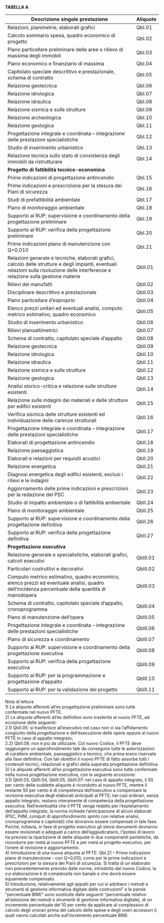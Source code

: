 **TABELLA A**

| Descrizione singole prestazione                              | Aliquote |
| ------------------------------------------------------------ | -------- |
| Relazioni, planimetrie, elaborati grafici                    | QbI.01   |
| Calcolo sommario spesa, quadro economico di progetto         | QbI.02   |
| Piano particellare preliminare delle aree o rilievo di massima degli immobili | QbI.03   |
| Piano economico e finanziario di massima                     | QbI.04   |
| Capitolato speciale descrittivo e prestazionale, schema di contratto | QbI.05   |
| Relazione geotecnica                                         | QbI.06   |
| Relazione idrologica                                         | QbI.07   |
| Relazione idraulica                                          | QbI.08   |
| Relazione sismica e sulle strutture                          | QbI.09   |
| Relazione archeologica                                       | QbI.10   |
| Relazione geologica                                          | QbI.11   |
| Progettazione integrale e coordinata – integrazione delle prestazioni specialistiche | QbI.12   |
| Studio di inserimento urbanistico                            | QbI.13   |
| Relazione tecnica sullo stato di consistenza degli immobili da ristrutturare | QbI.14   |
| **Progetto di fattibilità tecnico-economica**                |          |
| Prime indicazioni di progettazione antincendio               | QbI.15   |
| Prime indicazioni e prescrizione per la stesura dei Piani di sicurezza | QbI.16   |
| Studi di prefattibilità ambientale                           | QbI.17   |
| Piano di monitoraggio ambientale                             | QbI.18   |
| Supporto al RUP: supervisione e coordinamento della progettazione preliminare | QbI.19   |
| Supporto al RUP: verifica della progettazione preliminare    | QbI.20   |
| Prime indicazioni piano di manutenzione con Q=0,010          | QbI.21   |
| Relazioni generale e tecniche, elaborati grafici, calcolo delle strutture e degli impianti, eventuali relazioni sulla risoluzione delle interferenze e relazione sulla gestione materie | QbII.01  |
| Rilievi dei manufatti                                        | QbII.02  |
| Disciplinare descrittivo e prestazionale                     | QbII.03  |
| Piano particellare d’esproprio                               | QbII.04  |
| Elenco prezzi unitari ed eventuali analisi, computo metrico estimativo, quadro economico | QbII.05  |
| Studio di inserimento urbanistico                            | QbII.06  |
| Rilievi planoaltimetrici                                     | QbII.07  |
| Schema di contratto, capitolato speciale d’appalto           | QbII.08  |
| Relazione geotecnica                                         | QbII.09  |
| Relazione idrologica                                         | QbII.10  |
| Relazione idraulica                                          | QbII.11  |
| Relazione sismica e sulle strutture                          | QbII.12  |
| Relazione geologica                                          | QbII.13  |
| Analisi storico-critica e relazione sulle strutture esistenti | QbII.14  |
| Relazione sulle indagini dei materiali e delle strutture per edifici esistenti | QbII.15  |
| Verifica sismica delle strutture esistenti ed individuazione delle carenze strutturali | QbII.16  |
| Progettazione integrale e coordinata – integrazione delle prestazioni specialistiche | QbII.17  |
| Elaborati di progettazione antincendio                       | QbII.18  |
| Relazione paesaggistica                                      | QbII.19  |
| Elaborati e relazioni per requisiti acustici                 | QbII.20  |
| Relazione energetica                                         | QbII.21  |
| Diagnosi energetica degli edifici esistenti, esclusi i rilievi e le indagini | QbII.22  |
| Aggiornamento delle prime indicazioni e prescrizioni per la redazione del PSC | QbII.23  |
| Studio di impatto ambientale o di fattibilità ambientale     | QbII.24  |
| Piano di monitoraggio ambientale                             | QbII.25  |
| Supporto al RUP: supervisione e coordinamento della progettazione definitiva | QbII.26  |
| Supporto al RUP: verifica della progettazione definitiva     | QbII.27  |
| **Progettazione esecutiva**                                  |          |
| Relazione generale e specialistiche, elaborati grafici, calcoli esecutivi | QbIII.01 |
| Particolari costruttivi e decorativi                         | QbIII.02 |
| Computo metrico estimativo, quadro economico, elenco prezzi ed eventuale analisi, quadro dell’incidenza percentuale della quantità di manodopera | QbIII.03 |
| Schema di contratto, capitolato speciale d’appalto, cronoprogramma | QbIII.04 |
| Piano di manutenzione dell’opera                             | QbIII.05 |
| Progettazione integrale e coordinata – integrazione delle prestazioni specialistiche | QbIII.06 |
| Piano di sicurezza e coordinamento                           | QbIII.07 |
| Supporto al RUP: supervisione e coordinamento della progettazione esecutiva | QbIII.08 |
| Supporto al RUP: verifica della progettazione esecutiva      | QbIII.09 |
| Supporto al RUP: per la programmazione e progettazione d’appalto | QbIII.10 |
| Supporto al RUP: per la validazione del progetto             | QbIII.11 |

Nota di lettura<br>1) Le aliquote afferenti all’ex progettazione preliminare sono tutte confermate nel nuovo PFTE.<br>2) Le aliquote afferenti all’ex definitivo sono trasferite al nuovo PFTE, ad eccezione delle seguenti:<br>2.1) QbII.05: si trasferisce all’esecutivo nel caso non ci sia l’affidamento congiunto della progettazione e dell’esecuzione delle opere oppure al nuovo PFTE in caso di appalto integrato;<br>2.2) QbII.08: non è più da utilizzare.
Col nuovo Codice, il PFTE deve raggiungere un approfondimento tale da conseguire tutte le autorizzazioni di carattere ambientale, paesaggistico e tecnico, che prima erano riservate alla fase definitiva. Con tali obiettivi il nuovo PFTE di fatto assorbe tutti i contenuti tecnici, relazionali e grafici della superata progettazione definitiva.<br>3) Le aliquote afferenti all’ex progettazione esecutiva sono tutte confermate nella nuova progettazione esecutiva, con la seguente eccezione:<br>3.1) QbIII.03, QbIII.04, QbIII.05, QbIII.07: nel caso di appalto integrato, il 50 per cento delle suddette aliquote è ricondotto al nuovo PFTE, mentre il restante 50 per cento è di competenza dell’esecutivo a compensare la revisione esecutiva degli elaborati anticipati al PFTE; nei casi ordinari, senza appalto integrato, restano interamente di competenza della progettazione esecutiva. Nell’eventualità che il PFTE venga redatto per l’espletamento dell’appalto integrato, la norma richiede l’anticipazione di alcuni elaborati (PSC, PdM, computi di approfondimento spinto con relative analisi, cronoprogramma e capitolati) che dovranno essere compensati in tale fase. Poiché, tuttavia, in fase di progetto esecutivo gli stessi documenti dovranno essere revisionati e adeguati a carico dell’aggiudicatario, l’ipotesi di lavoro ha previsto la ripartizione di dette aliquote in due componenti paritetiche, da ricondurre per metà al nuovo PFTE e per metà al progetto esecutivo, per l’onere di revisione e aggiornamento.<br>4) Introduzione di una nuova aliquota al PFTE: QbI.21 – Prime indicazioni piano di manutenzione - con Q=0,010, come per le prime indicazioni e prescrizioni per la stesura dei Piani di sicurezza. Si tratta di un elaborato non precedentemente previsto dalle norme, introdotto dal nuovo Codice, la cui elaborazione è di complessità non banale e che dovrà essere equamente compensato.<br>5) Introduzione, relativamente agli appalti per cui si adottano i metodi e strumenti di gestione informativa digitale delle costruzioni” e le parole “percentuale BIM)” sono sostituite dalle seguenti “percentuale relativo all’adozione dei metodi e strumenti di gestione informativa digitale), di un incremento percentuale del 10 per cento da applicare al complessivo di calcolo degli onorari prima del calcolo delle spese e degli oneri accessori (i quali vanno calcolati anche sull’incremento percentuale BIM).




